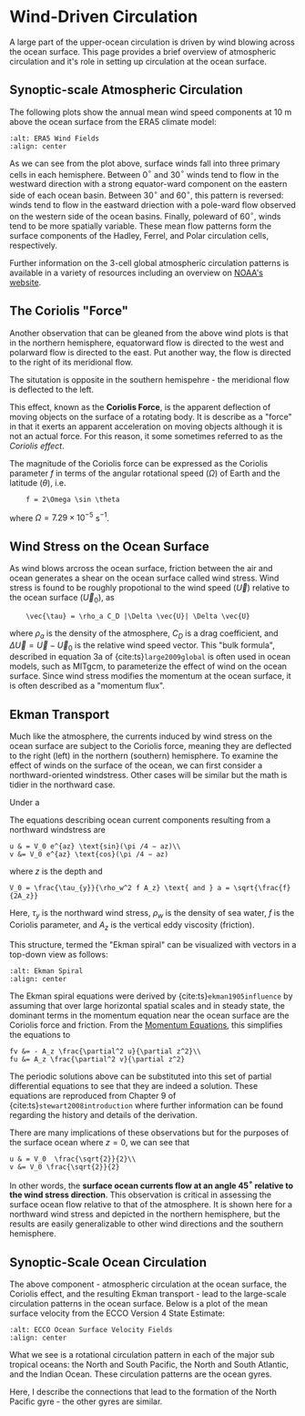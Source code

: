# Wind-Driven Circulation

A large part of the upper-ocean circulation is driven by wind blowing across the ocean surface. This page provides a brief overview of atmospheric circulation and it's role in setting up circulation at the ocean surface.


## Synoptic-scale Atmospheric Circulation
The following plots show the annual mean wind speed components at 10 m above the ocean surface from the ERA5 climate model:

```{image} ../images/ecco_wind_fields.png
:alt: ERA5 Wind Fields
:align: center
```

As we can see from the plot above, surface winds fall into three primary cells in each hemisphere. Between 0$^{\circ}$ and 30$^{\circ}$ winds tend to flow in the westward direction with a strong equator-ward component on the eastern side of each ocean basin. Between 30$^{\circ}$ and 60$^{\circ}$, this pattern is reversed: winds tend to flow in the eastward driection with a pole-ward flow observed on the western side of the ocean basins. Finally, poleward of 60$^{\circ}$, winds tend to be more spatially variable. These mean flow patterns form the surface components of the Hadley, Ferrel, and Polar circulation cells, respectively.

Further information on the 3-cell global atmospheric circulation patterns is available in a variety of resources including an overview on [NOAA's website](https://www.noaa.gov/jetstream/global/global-atmospheric-circulations).

## The Coriolis "Force"
Another observation that can be gleaned from the above wind plots is that in the northern hemisphere, equatorward flow is directed to the west and polarward flow is directed to the east. Put another way, the flow is directed to the right of its meridional flow. 

The situtation is opposite in the southern hemispehre - the meridional flow is deflected to the left.

This effect, known as the **Coriolis Force**, is the apparent deflection of moving objects on the surface of a rotating body. It is describe as a "force" in that it exerts an apparent acceleration on moving objects although it is not an actual force. For this reason, it some sometimes referred to as the *Coriolis effect*.

The magnitude of the Coriolis force can be expressed as the Coriolis parameter $f$ in terms of the angular rotational speed ($\Omega$) of Earth and the latitude ($\theta$), i.e.

```{math}
    f = 2\Omega \sin \theta
```

where $\Omega = 7.29 \times 10^{-5}$ s$^{-1}$. 


## Wind Stress on the Ocean Surface
As wind blows arcross the ocean surface, friction between the air and ocean generates a shear on the ocean surface called wind stress. Wind stress is found to be roughly propotional to the wind speed ($\vec{U}$) relative to the ocean surface ($\vec{U}_0$), as

```{math}
    \vec{\tau} = \rho_a C_D |\Delta \vec{U}| \Delta \vec{U}
```

where $\rho_a$ is the density of the atmosphere, $C_D$ is a drag coefficient, and $\Delta \vec{U} = \vec{U} - \vec{U}_0$ is the relative wind speed vector. This "bulk formula", described in equation 3a of {cite:ts}`large2009global` is often used in ocean models, such as MITgcm, to parameterize the effect of wind on the ocean surface. Since wind stress modifies the momentum at the ocean surface, it is often described as a "momentum flux".


## Ekman Transport
Much like the atmosphere, the currents induced by wind stress on the ocean surface are subject to the Coriolis force, meaning they are deflected to the right (left) in the northern (southern) hemisphere. To examine the effect of winds on the surface of the ocean, we can first consider a northward-oriented windstress. Other cases will be similar but the math is tidier in the northward case.

Under a 


The equations describing ocean current components resulting from a northward windstress are

```{math}
u & = V_0 e^{az} \text{sin}(\pi /4 − az)\\
v &= V_0 e^{az} \text{cos}(\pi /4 − az)
```

where $z$ is the depth and

```{math}
V_0 = \frac{\tau_{y}}{\rho_w^2 f A_z} \text{ and } a = \sqrt{\frac{f}{2A_z}}
```

Here, $\tau_{y}$ is the northward wind stress, $\rho_w$ is the density of sea water, $f$ is the Coriolis parameter, and $A_z$ is the vertical eddy viscosity (friction).

This structure, termed the "Ekman spiral" can be visualized with vectors in a top-down view as follows:

```{image} ../images/ekman_spiral.png
:alt: Ekman Spiral
:align: center
```

The Ekman spiral equations were derived by {cite:ts}`ekman1905influence` by assuming that over large horizontal spatial scales and in steady state, the dominant terms in the momentum equation near the ocean surface are the Coriolis force and friction. From the [Momentum Equations](https://profmikewood.github.io/ocean_modeling_book/oceanography/momentum.html), this simplifies the equations to

```{math}
fv &= - A_z \frac{\partial^2 u}{\partial z^2}\\
fu &= A_z \frac{\partial^2 v}{\partial z^2}
```

The periodic solutions above can be substituted into this set of partial differential equations to see that they are indeed a solution. These equations are reproduced from Chapter 9 of {cite:ts}`stewart2008introduction` where further information can be found regarding the history and details of the derivation.

There are many implications of these observations but for the purposes of the surface ocean where $z=0$, we can see that

```{math}
u & = V_0  \frac{\sqrt{2}}{2}\\
v &= V_0 \frac{\sqrt{2}}{2}
```

In other words, the **surface ocean currents flow at an angle 45$^{\circ}$ relative to the wind stress direction**. This observation is critical in assessing the surface ocean flow relative to that of the atmosphere. It is shown here for a northward wind stress and depicted in the northern hemisphere, but the results are easily generalizable to other wind directions and the southern hemisphere.


## Synoptic-Scale Ocean Circulation
The above component - atmospheric circulation at the ocean surface, the Coriolis effect, and the resulting Ekman transport - lead to the large-scale circulation patterns in the ocean surface. Below is a plot of the mean surface velocity from the ECCO Version 4 State Estimate:

```{image} ../images/ecco_velocity_fields.png
:alt: ECCO Ocean Surface Velocity Fields
:align: center
```

What we see is a rotational circulation pattern in each of the major sub tropical oceans: the North and South Pacific, the North and South Atlantic, and the Indian Ocean. These circulation patterns are the ocean gyres.

Here, I describe the connections that lead to the formation of the North Pacific gyre - the other gyres are similar.



